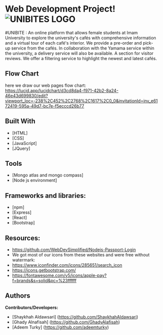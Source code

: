 
# Web Development Project!![UNIBITES LOGO](https://github.com/ShaykhahAldawsari/UniBite-CS346/assets/124717337/30d5d05d-a31b-4d53-8e3f-0b353f705f2d)


#UNIBITE :
An online platform that allows female students at Imam
University to explore the university's cafés with comprehensive
information and a virtual tour of each café's interior. We provide
a pre-order and pick-up service from the cafés. In collaboration
with the Yamama service within the university, a delivery service
will also be available.
A section for visitor reviews.
We offer a filtering service to highlight the newest and latest
cafés.

## Flow Chart
here we draw our web pages flow chart:
  https://lucid.app/lucidchart/d3cd8da4-f971-42b2-8a24-46e43d699830/edit?viewport_loc=-238%2C452%2C2768%2C1617%2C0_0&invitationId=inv_e6172419-595a-49d7-bc7e-f5ecccd26b77


## Built With
* [HTML] 
* [CSS]
* [JavaScript]
* [JQuery]

## Tools
* [Mongo atlas and mongo compass] 
* [Node js environment]

## Frameworks and libraries:
* [npm] 
* [Express]
* [React] 
* [Bootstrap]

## Resources:
* https://github.com/WebDevSimplified/Nodejs-Passport-Login
* We got most of our icons from these websites and were free without watermark:
* https://www.iconfinder.com/icons/285651/search_icon
* https://icons.getbootstrap.com/
* https://fontawesome.com/v5/icons/apple-pay?f=brands&s=solid&pc=%23ffffff

## Authors 
**Contributors/Developers:**           
* [Shaykhah Aldawsari] (https://github.com/ShaykhahAldawsari)
* [Ghady Alnafisah] (https://github.com/GhadyAlafisah)
* [Adeem Turky] (https://github.com/adeemturky)

